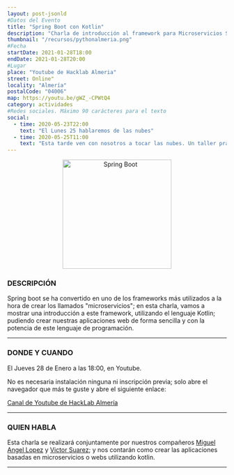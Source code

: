 ```yaml
---
layout: post-jsonld
#Datos del Evento
title: "Spring Boot con Kotlin"
description: "Charla de introducción al framework para Microservicios Spring Boot con el lenguaje Kotlin"
thumbnail: "/recursos/pythonalmeria.png"
#Fecha
startDate: 2021-01-28T18:00
endDate: 2021-01-28T20:00
#Lugar
place: "Youtube de Hacklab Almeria"
street: Online"
locality: "Almería"
postalCode: "04006"
map: https://youtu.be/gWZ_-CPWtQ4
category: actividades
#Redes sociales. Máximo 90 carácteres para el texto
social:
  - time: 2020-05-23T22:00
    text: "El Lunes 25 hablaremos de las nubes"
  - time: 2020-05-25T11:00
    text: "Esta tarde ven con nosotros a tocar las nubes. Un taller práctico"
---
```


<p align="center">
  <img
    src="{{site.url}}/recursos/spring-boot.png"
    alt="Spring Boot" width="250px"/>
</p>

### DESCRIPCIÓN

Spring boot se ha convertido en uno de los frameworks más utilizados a la hora de crear los llamados "microservicios"; en esta charla, vamos a mostrar una introducción a este framework, utilizando el lenguaje Kotlin; pudiendo crear nuestras aplicaciones web de forma sencilla y con la potencia de este lenguaje de programación.

---

### DONDE Y CUANDO

El Jueves 28 de Enero a las 18:00, en Youtube.

No es necesaria instalación ninguna ni inscripción previa; solo abre el navegador que más te guste y abre el siguiente enlace:

[Canal de Youtube de HackLab Almería](https://youtu.be/gWZ_-CPWtQ4)

---

### QUIEN HABLA

Esta charla se realizará conjuntamente por nuestros compañeros [Miguel Angel Lopez](https://twitter.com/MiguelAngel_LV) y [Victor Suarez](https://twitter.com/zerasul); y nos contarán como crear las aplicaciones basadas en microservicios o webs utilizando kotlin.

---
